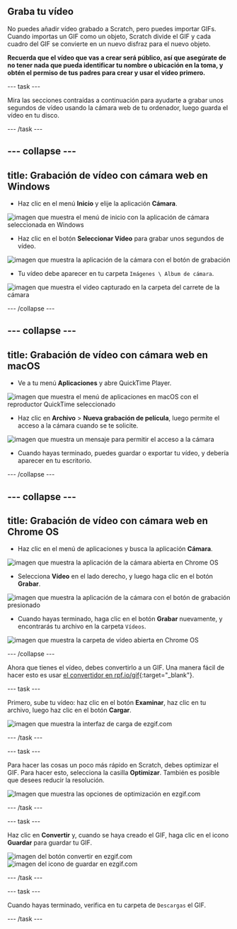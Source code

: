 ## Graba tu vídeo

No puedes añadir vídeo grabado a Scratch, pero puedes importar GIFs. Cuando importas un GIF como un objeto, Scratch divide el GIF y cada cuadro del GIF se convierte en un nuevo disfraz para el nuevo objeto.

**Recuerda que el vídeo que vas a crear será público, así que asegúrate de no tener nada que pueda identificar tu nombre o ubicación en la toma, y obtén el permiso de tus padres para crear y usar el vídeo primero.**

--- task ---

Mira las secciones contraídas a continuación para ayudarte a grabar unos segundos de vídeo usando la cámara web de tu ordenador, luego guarda el vídeo en tu disco.

--- /task ---

--- collapse ---
---
title: Grabación de vídeo con cámara web en Windows
---

- Haz clic en el menú **Inicio** y elije la aplicación **Cámara**.

![imagen que muestra el menú de inicio con la aplicación de cámara seleccionada en Windows](images/camera-app.png)

- Haz clic en el botón **Seleccionar Vídeo** para grabar unos segundos de vídeo.

![imagen que muestra la aplicación de la cámara con el botón de grabación](images/record-win.png)

- Tu vídeo debe aparecer en tu carpeta `Imágenes \ Album de cámara`.

![imagen que muestra el video capturado en la carpeta del carrete de la cámara](images/camera-roll.png)


--- /collapse ---

--- collapse ---
---
title: Grabación de vídeo con cámara web en macOS
---

- Ve a tu menú **Aplicaciones** y abre QuickTime Player.

![imagen que muestra el menú de aplicaciones en macOS con el reproductor QuickTime seleccionado](images/quicktime.png)

- Haz clic en **Archivo** > **Nueva grabación de película**, luego permite el acceso a la cámara cuando se te solicite.

![imagen que muestra un mensaje para permitir el acceso a la cámara](images/allow_cam_macOS.png)

- Cuando hayas terminado, puedes guardar o exportar tu vídeo, y debería aparecer en tu escritorio.


--- /collapse ---

--- collapse ---
---
title: Grabación de vídeo con cámara web en Chrome OS
---

- Haz clic en el menú de aplicaciones y busca la aplicación **Cámara**.

![imagen que muestra la aplicación de la cámara abierta en Chrome OS](images/opencamera.png)

- Selecciona **Vídeo** en el lado derecho, y luego haga clic en el botón **Grabar**.

![imagen que muestra la aplicación de la cámara con el botón de grabación presionado](images/hitrecord.png)

- Cuando hayas terminado, haga clic en el botón **Grabar** nuevamente, y encontrarás tu archivo en la carpeta `Vídeos`.

![imagen que muestra la carpeta de vídeo abierta en Chrome OS](images/videosfolder.png)

--- /collapse ---

Ahora que tienes el vídeo, debes convertirlo a un GIF. Una manera fácil de hacer esto es usar [el convertidor en rpf.io/gif](https://rpf.io/gif){:target="_blank"}.

--- task ---

Primero, sube tu vídeo: haz clic en el botón **Examinar**, haz clic en tu archivo, luego haz clic en el botón **Cargar**.

![imagen que muestra la interfaz de carga de ezgif.com](images/ezgif-upload.png)

--- /task ---

--- task ---

Para hacer las cosas un poco más rápido en Scratch, debes optimizar el GIF. Para hacer esto, selecciona la casilla **Optimizar**. También es posible que desees reducir la resolución.

![Imagen que muestra las opciones de optimización en ezgif.com](images/optimise-gif.png)

--- /task ---

--- task ---

Haz clic en **Convertir** y, cuando se haya creado el GIF, haga clic en el icono **Guardar** para guardar tu GIF.

![imagen del botón convertir en ezgif.com](images/convert_btn.png) ![imagen del icono de guardar en ezgif.com](images/save_icon.png)

--- /task ---


--- task ---

Cuando hayas terminado, verifica en tu carpeta de `Descargas` el GIF.

--- /task ---




